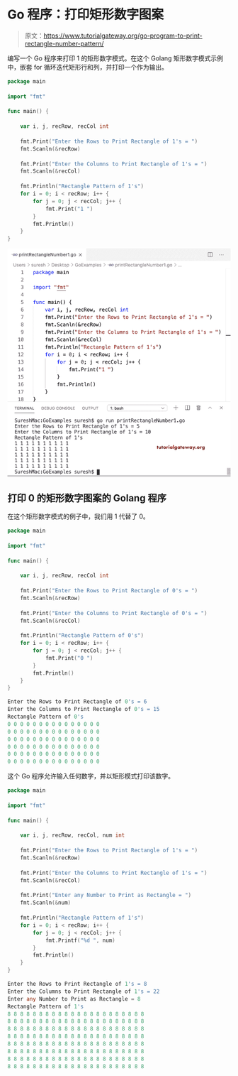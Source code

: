 # Go 程序：打印矩形数字图案

> 原文：<https://www.tutorialgateway.org/go-program-to-print-rectangle-number-pattern/>

编写一个 Go 程序来打印 1 的矩形数字模式。在这个 Golang 矩形数字模式示例中，嵌套 for 循环迭代矩形行和列，并打印一个作为输出。

```go
package main

import "fmt"

func main() {

    var i, j, recRow, recCol int

    fmt.Print("Enter the Rows to Print Rectangle of 1's = ")
    fmt.Scanln(&recRow)

    fmt.Print("Enter the Columns to Print Rectangle of 1's = ")
    fmt.Scanln(&recCol)

    fmt.Println("Rectangle Pattern of 1's")
    for i = 0; i < recRow; i++ {
        for j = 0; j < recCol; j++ {
            fmt.Print("1 ")
        }
        fmt.Println()
    }
}
```

![Go Program to Print Rectangle Number Pattern 1](img/cce2dfe2f6f086176b9e7821881979eb.png)

## 打印 0 的矩形数字图案的 Golang 程序

在这个矩形数字模式的例子中，我们用 1 代替了 0。

```go
package main

import "fmt"

func main() {

    var i, j, recRow, recCol int

    fmt.Print("Enter the Rows to Print Rectangle of 0's = ")
    fmt.Scanln(&recRow)

    fmt.Print("Enter the Columns to Print Rectangle of 0's = ")
    fmt.Scanln(&recCol)

    fmt.Println("Rectangle Pattern of 0's")
    for i = 0; i < recRow; i++ {
        for j = 0; j < recCol; j++ {
            fmt.Print("0 ")
        }
        fmt.Println()
    }
}
```

```go
Enter the Rows to Print Rectangle of 0's = 6
Enter the Columns to Print Rectangle of 0's = 15
Rectangle Pattern of 0's
0 0 0 0 0 0 0 0 0 0 0 0 0 0 0 
0 0 0 0 0 0 0 0 0 0 0 0 0 0 0 
0 0 0 0 0 0 0 0 0 0 0 0 0 0 0 
0 0 0 0 0 0 0 0 0 0 0 0 0 0 0 
0 0 0 0 0 0 0 0 0 0 0 0 0 0 0 
0 0 0 0 0 0 0 0 0 0 0 0 0 0 0 
```

这个 Go 程序允许输入任何数字，并以矩形模式打印该数字。

```go
package main

import "fmt"

func main() {

    var i, j, recRow, recCol, num int

    fmt.Print("Enter the Rows to Print Rectangle of 1's = ")
    fmt.Scanln(&recRow)

    fmt.Print("Enter the Columns to Print Rectangle of 1's = ")
    fmt.Scanln(&recCol)

    fmt.Print("Enter any Number to Print as Rectangle = ")
    fmt.Scanln(&num)

    fmt.Println("Rectangle Pattern of 1's")
    for i = 0; i < recRow; i++ {
        for j = 0; j < recCol; j++ {
            fmt.Printf("%d ", num)
        }
        fmt.Println()
    }
}
```

```go
Enter the Rows to Print Rectangle of 1's = 8
Enter the Columns to Print Rectangle of 1's = 22
Enter any Number to Print as Rectangle = 8
Rectangle Pattern of 1's
8 8 8 8 8 8 8 8 8 8 8 8 8 8 8 8 8 8 8 8 8 8 
8 8 8 8 8 8 8 8 8 8 8 8 8 8 8 8 8 8 8 8 8 8 
8 8 8 8 8 8 8 8 8 8 8 8 8 8 8 8 8 8 8 8 8 8 
8 8 8 8 8 8 8 8 8 8 8 8 8 8 8 8 8 8 8 8 8 8 
8 8 8 8 8 8 8 8 8 8 8 8 8 8 8 8 8 8 8 8 8 8 
8 8 8 8 8 8 8 8 8 8 8 8 8 8 8 8 8 8 8 8 8 8 
8 8 8 8 8 8 8 8 8 8 8 8 8 8 8 8 8 8 8 8 8 8 
8 8 8 8 8 8 8 8 8 8 8 8 8 8 8 8 8 8 8 8 8 8 
```